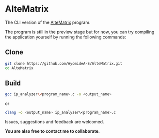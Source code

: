 # AlteMatrix

The CLI version of the [AlteMatrix](https://github.com/AyomideA-S/AlteMatrix_python) program.

The program is still in the preview stage but for now, you can try compiling the application yourself by running the following commands:

## Clone

```bash
git clone https://github.com/AyomideA-S/AlteMatrix.git
cd AlteMatrix
```

## Build

```bash
gcc ip_analyzer\<program_name>.c -o <output_name>
```

or

```bash
clang -o <output_name> ip_analyzer\<program_name>.c
```

Issues, suggestions and feedback are welcomed.

**You are also free to contact me to collaborate.**
